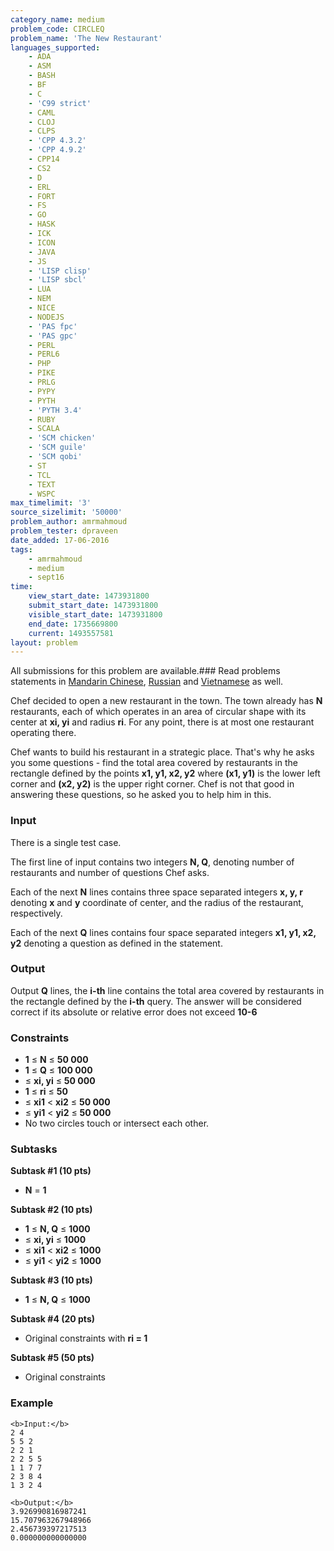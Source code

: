 ```yaml
---
category_name: medium
problem_code: CIRCLEQ
problem_name: 'The New Restaurant'
languages_supported:
    - ADA
    - ASM
    - BASH
    - BF
    - C
    - 'C99 strict'
    - CAML
    - CLOJ
    - CLPS
    - 'CPP 4.3.2'
    - 'CPP 4.9.2'
    - CPP14
    - CS2
    - D
    - ERL
    - FORT
    - FS
    - GO
    - HASK
    - ICK
    - ICON
    - JAVA
    - JS
    - 'LISP clisp'
    - 'LISP sbcl'
    - LUA
    - NEM
    - NICE
    - NODEJS
    - 'PAS fpc'
    - 'PAS gpc'
    - PERL
    - PERL6
    - PHP
    - PIKE
    - PRLG
    - PYPY
    - PYTH
    - 'PYTH 3.4'
    - RUBY
    - SCALA
    - 'SCM chicken'
    - 'SCM guile'
    - 'SCM qobi'
    - ST
    - TCL
    - TEXT
    - WSPC
max_timelimit: '3'
source_sizelimit: '50000'
problem_author: amrmahmoud
problem_tester: dpraveen
date_added: 17-06-2016
tags:
    - amrmahmoud
    - medium
    - sept16
time:
    view_start_date: 1473931800
    submit_start_date: 1473931800
    visible_start_date: 1473931800
    end_date: 1735669800
    current: 1493557581
layout: problem
---
```

All submissions for this problem are available.###  Read problems statements in [Mandarin Chinese](http://www.codechef.com/download/translated/SEPT16/mandarin/CIRCLEQ.pdf), [Russian](http://www.codechef.com/download/translated/SEPT16/russian/CIRCLEQ.pdf) and [Vietnamese](http://www.codechef.com/download/translated/SEPT16/vietnamese/CIRCLEQ.pdf) as well.

Chef decided to open a new restaurant in the town. The town already has **N** restaurants, each of which operates in an area of circular shape with its center at **xi, yi** and radius **ri**. For any point, there is at most one restaurant operating there.

Chef wants to build his restaurant in a strategic place. That's why he asks you some questions - find the total area covered by restaurants in the rectangle defined by the points **x1, y1, x2, y2** where **(x1, y1)** is the lower left corner and **(x2, y2)** is the upper right corner. Chef is not that good in answering these questions, so he asked you to help him in this.

### Input

There is a single test case.

The first line of input contains two integers **N, Q**, denoting number of restaurants and number of questions Chef asks.

Each of the next **N** lines contains three space separated integers **x, y, r** denoting **x** and **y** coordinate of center, and the radius of the restaurant, respectively.

Each of the next **Q** lines contains four space separated integers **x1, y1, x2, y2** denoting a question as defined in the statement.

### Output

Output **Q** lines, the **i-th** line contains the total area covered by restaurants in the rectangle defined by the **i-th** query. The answer will be considered correct if its absolute or relative error does not exceed **10-6**

### Constraints

- **1** ≤ **N** ≤ **50 000**
- **1** ≤ **Q** ≤ **100 000**
- ≤ **xi, yi** ≤ **50 000**
- **1** ≤ **ri** ≤ **50**
- ≤ **xi1** < **xi2** ≤ **50 000**
- ≤ **yi1** < **yi2** ≤ **50 000**
- No two circles touch or intersect each other.

### Subtasks

**Subtask #1 (10 pts)**

- **N** = **1**

**Subtask #2 (10 pts)**

- **1** ≤ **N, Q** ≤ **1000**
- ≤ **xi, yi** ≤ **1000**
- ≤ **xi1** < **xi2** ≤ **1000**
- ≤ **yi1** < **yi2** ≤ **1000**

**Subtask #3 (10 pts)**

- **1** ≤ **N, Q** ≤ **1000**

**Subtask #4 (20 pts)**

- Original constraints with **ri = 1**

**Subtask #5 (50 pts)**

- Original constraints

### Example

```
<b>Input:</b>
2 4
5 5 2
2 2 1
2 2 5 5
1 1 7 7
2 3 8 4
1 3 2 4

<b>Output:</b>
3.926990816987241
15.707963267948966
2.456739397217513
0.000000000000000

```